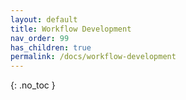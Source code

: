 ```yaml
---
layout: default
title: Workflow Development
nav_order: 99
has_children: true
permalink: /docs/workflow-development
---
```


{: .no_toc }
